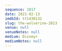```yaml
---
sequence: 1017
date: 2021-02-13
imdbId: tt1430132
slug: the-wolverine-2013
venue: null
venueNotes: null
medium: Disney+
mediumNotes: null
---
```

